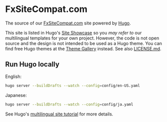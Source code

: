 # FxSiteCompat.com

The source of our [FxSiteCompat.com](https://www.fxsitecompat.com/) site powered by [Hugo](http://gohugo.io/).

This site is listed in Hugo's [Site Showcase](https://gohugo.io/showcase/) so you *may refer to* our multilingual templates for your own project. However, the code is not open source and the design is not intended to be used as a Hugo theme. You can find free Hugo themes at the [Theme Gallery](http://themes.gohugo.io/) instead. See also [LICENSE.md](https://github.com/fxsitecompat/www.fxsitecompat.com/blob/master/LICENSE.md).

## Run Hugo locally

English:

```bash
hugo server --buildDrafts --watch --config=config/en-US.yaml
```

Japanese:

```bash
hugo server --buildDrafts --watch --config=config/ja.yaml
```

See Hugo's [multilingual site tutorial](http://gohugo.io/tutorials/create-a-multilingual-site/) for more details.

